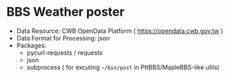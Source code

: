 # BBS Weather poster
- Data Resource: CWB OpenData Platform ( <https://opendata.cwb.gov.tw> )
- Data Format for Processing: json
- Packages:
  - pycurl-requests / requests
  - json
  - subprocess ( for excuting `~/bin/post` in PttBBS/MapleBBS-like utils)
